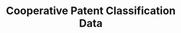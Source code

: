 ---
bigquery: https://console.cloud.google.com/bigquery?p=patents-public-data&d=cpc&page=dataset
citation: '“Cooperative Patent Classification” by the EPO and USPTO, for public use. '
contributors: EPO, USPTO
cost: None
description: Cooperative Patent Classification Data contains the scheme and definitions
  of the Cooperative Patent Classification system for classifying patent documents.
  The CPC is the result of a partnership between the EPO and the USPTO in their joint
  effort to develop a common, internationally compatible classification system for
  technical documents, in particular patent publications, which will be used by both
  offices in the patent granting process
documentation: https://www.cooperativepatentclassification.org/cpcSchemeAndDefinitions
last_edit: 04/12/2022, 04:56:27
location: https://www.cooperativepatentclassification.org/index
maintained_by: USPTO, EPO
schema_fields:
- status
- childGroups
- title_full
- additional_only
- informative_references
- date_revised
- child_groups
- residual_references
- ipcConcordant
- titlePart
- applicationReferences
- children
- application_references
- glossary
- synonyms
- ipc_concordant
- definition
- dateRevised
- residualReferences
- breakdownCode
- title_part
- parents
- breakdown_code
- limiting_references
- titleFull
- sizeCache
- notAllocatable
- level
- symbol
- limitingReferences
- informativeReferences
- not_allocatable
shortname: cooperative_patent_classification
tags:
- patents
- science
title: Cooperative Patent Classification Data
uuid: 984374a7-16e9-4b35-9445-458daceb01bf
---